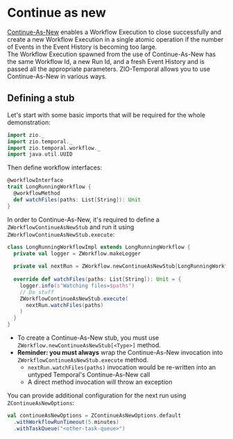 # Continue as new

<head>
  <meta charset="UTF-8" />
  <meta name="description" content="ZIO Temporal continue-as-new" />
  <meta name="keywords" content="ZIO Temporal continue as new, Scala Temporal continue as new" />
</head>

[Continue-As-New](https://docs.temporal.io/workflows#continue-as-new) enables a Workflow Execution to close successfully and create a new Workflow Execution in a single atomic operation if the number of Events in the Event History is becoming too large.  
The Workflow Execution spawned from the use of Continue-As-New has the same Workflow Id, a new Run Id, and a fresh Event History and is passed all the appropriate parameters.
ZIO-Temporal allows you to use Continue-As-New in various ways.  

## Defining a stub

Let's start with some basic imports that will be required for the whole demonstration:

```scala mdoc:silent
import zio._
import zio.temporal._
import zio.temporal.workflow._
import java.util.UUID
```

Then define workflow interfaces:

```scala mdoc:silent
@workflowInterface
trait LongRunningWorkflow {
  @workflowMethod
  def watchFiles(paths: List[String]): Unit
}
```

In order to Continue-As-New, it's required to define a `ZWorkflowContinueAsNewStub` and run it using `ZWorkflowContinueAsNewStub.execute`:
```scala mdoc:silent
class LongRunningWorkflowImpl extends LongRunningWorkflow {
  private val logger = ZWorkflow.makeLogger
  
  private val nextRun = ZWorkflow.newContinueAsNewStub[LongRunningWorkflow]()
  
  override def watchFiles(paths: List[String]): Unit = {
    logger.info(s"Watching files=$paths")
    // Do stuff
    ZWorkflowContinueAsNewStub.execute(
      nextRun.watchFiles(paths)
    )
  }
}
```

- To create a Continue-As-New stub, you must use `ZWorkflow.newContinueAsNewStub[<Type>]` method.
- **Reminder: you must always** wrap the Continue-As-New invocation into `ZWorkflowContinueAsNewStub.execute` method.
    - `nextRun.watchFiles(paths)` invocation would be re-written into an untyped Temporal's Continue-As-New call
    - A direct method invocation will throw an exception

You can provide additional configuration for the next run using `ZContinueAsNewOptions`:

```scala mdoc
val continueAsNewOptions = ZContinueAsNewOptions.default
  .withWorkflowRunTimeout(5.minutes)
  .withTaskQueue("<other-task-queue>")
```
